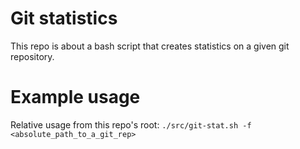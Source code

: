 # Git statistics

This repo is about a bash script that creates statistics on a given git repository.

# Example usage

Relative usage from this repo's root:
`./src/git-stat.sh -f <absolute_path_to_a_git_rep>`